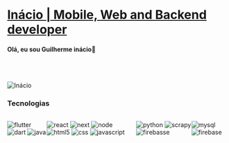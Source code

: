 # <a href="https://github.com/reysmalldev">Inácio | Mobile, Web and Backend developer</a>

#### Olá, eu sou Guilherme inácio👋<br>

<br>
<br>

![Inácio](https://github-readme-stats-408gge7pw-zhorzon.vercel.app/api?username=reysmalldev&show_icons=true&hide_border=true&title_color=A4E3FF&bg_color=04202C&border_radius=2&text_color=9AB8C6&custom_title=My+Dashboard&3)


### Tecnologias

<div style="display: flex"><br>

  ![flutter](https://img.shields.io/badge/Flutter-04202C?style=for-the-badge&logo=flutter&logoColor=FFFF00)
  ![dart](https://img.shields.io/badge/Dart-04202C?style=for-the-badge&logo=dart&logoColor=FFFF00)
  ![java](https://img.shields.io/badge/Java-04202C?style=for-the-badge&logo=java&logoColor=FFFF00)
  
  ![react](https://img.shields.io/badge/ReactJS-04202C?style=for-the-badge&logo=react&logoColor=FFFF00)
  ![next](https://img.shields.io/badge/Next.js-04202C?style=for-the-badge&logo=Next.js&logoColor=FFFF00)
  ![node](https://img.shields.io/badge/Node.js-04202C?style=for-the-badge&logo=node.js&logoColor=FFFF00)
  ![html5](https://img.shields.io/badge/HTML5-04202C?style=for-the-badge&logo=html5&logoColor=FFFF00) 
  ![css](https://img.shields.io/badge/CSS3-04202C?style=for-the-badge&logo=css3&logoColor=FFFF00) 
  ![javascript](https://img.shields.io/badge/JavaScript-04202C?style=for-the-badge&logo=javascript&logoColor=FFFF00)

  ![python](https://img.shields.io/badge/Python-04202C?style=for-the-badge&logo=python&logoColor=FFFF00)
  ![scrapy](https://img.shields.io/badge/Scrapy-04202C?style=for-the-badge&logo=scrapy&logoColor=FFFF00)
  ![firebasse](https://img.shields.io/badge/firebase-04202C?style=for-the-badge&logo=firebase&logoColor=FFFF00)

   ![mysql](https://img.shields.io/badge/MySQL-04202C?style=for-the-badge&logo=mysql&logoColor=FFFF00)
   ![firebase](https://img.shields.io/badge/Firebase-04202C?style=for-the-badge&logo=firebase&logoColor=FFFF00)
</div>

